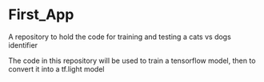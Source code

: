 # First_App
A repository to hold the code for training and testing a cats vs dogs identifier

The code in this repository will be used to train a tensorflow model, then to convert it into a tf.light model
